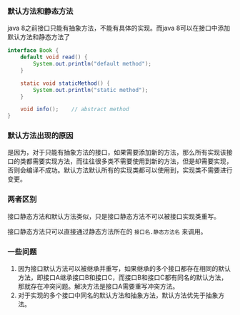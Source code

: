 ### 默认方法和静态方法

java 8之前接口只能有抽象方法，不能有具体的实现。而java 8可以在接口中添加默认方法和静态方法了

```java
interface Book {
    default void read() {
        System.out.println("default method");
    }

    static void staticMethod() {
        System.out.println("static method");
    }

    void info();    // abstract method
}
```

### 默认方法出现的原因

是因为，对于只能有抽象方法的接口，如果需要添加新的方法，那么所有实现该接口的类都需要实现方法，而往往很多类不需要使用到新的方法，但是却需要实现，否则会编译不成功。默认方法默认所有的实现类都可以使用到，实现类不需要进行变更。

### 两者区别

接口静态方法和默认方法类似，只是接口静态方法不可以被接口实现类重写。

接口静态方法只可以直接通过静态方法所在的 `接口名.静态方法名` 来调用。



### 一些问题

1. 因为接口默认方法可以被继承并重写，如果继承的多个接口都存在相同的默认方法，即接口A继承接口B和接口C，而接口B和接口C都有同名的默认方法，那就存在冲突问题。解决方法是接口A需要重写冲突方法。
2. 对于实现的多个接口中同名的默认方法和抽象方法，默认方法优先于抽象方法。







